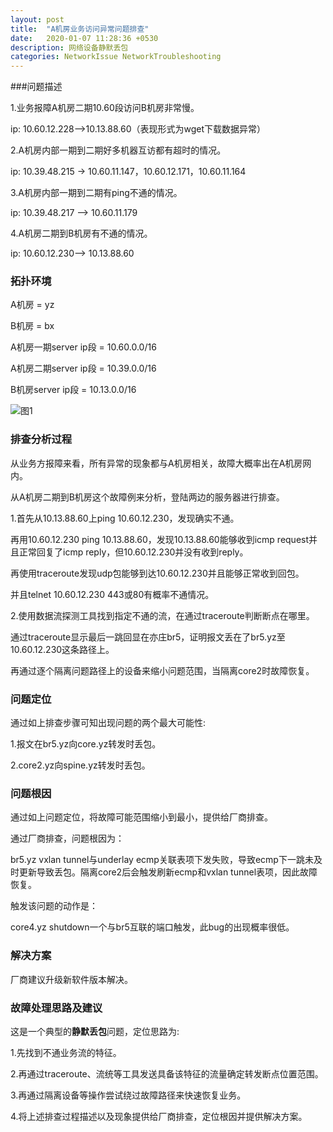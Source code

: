 ```yaml
---
layout: post
title:  "A机房业务访问异常问题排查"
date:   2020-01-07 11:28:36 +0530
description: 网络设备静默丢包 
categories: NetworkIssue NetworkTroubleshooting
---
```

###问题描述

1.业务报障A机房二期10.60段访问B机房非常慢。

ip: 10.60.12.228—>10.13.88.60（表现形式为wget下载数据异常）

2.A机房内部一期到二期好多机器互访都有超时的情况。

ip: 10.39.48.215 -> 10.60.11.147，10.60.12.171，10.60.11.164

3.A机房内部一期到二期有ping不通的情况。

ip: 10.39.48.217 —> 10.60.11.179

4.A机房二期到B机房有不通的情况。

ip: 10.60.12.230--> 10.13.88.60

### 拓扑环境

A机房 = yz

B机房 = bx

A机房一期server ip段 = 10.60.0.0/16

A机房二期server ip段 = 10.39.0.0/16

B机房server ip段 = 10.13.0.0/16

![图1](https://raw.githubusercontent.com/NetprogDong/image_repo/master/image_blog/A597EB19-432B-4EB6-A4D8-00F72D732848.png "图1")

### 排查分析过程

从业务方报障来看，所有异常的现象都与A机房相关，故障大概率出在A机房网内。

从A机房二期到B机房这个故障例来分析，登陆两边的服务器进行排查。

1.首先从10.13.88.60上ping 10.60.12.230，发现确实不通。

再用10.60.12.230 ping 10.13.88.60，发现10.13.88.60能够收到icmp request并且正常回复了icmp reply，但10.60.12.230并没有收到reply。

再使用traceroute发现udp包能够到达10.60.12.230并且能够正常收到回包。

并且telnet 10.60.12.230 443或80有概率不通情况。

2.使用数据流探测工具找到指定不通的流，在通过traceroute判断断点在哪里。

通过traceroute显示最后一跳回显在亦庄br5，证明报文丢在了br5.yz至10.60.12.230这条路径上。

再通过逐个隔离问题路径上的设备来缩小问题范围，当隔离core2时故障恢复。

### 问题定位

通过如上排查步骤可知出现问题的两个最大可能性:

1.报文在br5.yz向core.yz转发时丢包。

2.core2.yz向spine.yz转发时丢包。

### 问题根因

通过如上问题定位，将故障可能范围缩小到最小，提供给厂商排查。

通过厂商排查，问题根因为：

br5.yz vxlan tunnel与underlay ecmp关联表项下发失败，导致ecmp下一跳未及时更新导致丢包。隔离core2后会触发刷新ecmp和vxlan tunnel表项，因此故障恢复。

触发该问题的动作是：

core4.yz shutdown一个与br5互联的端口触发，此bug的出现概率很低。

### 解决方案

厂商建议升级新软件版本解决。

### 故障处理思路及建议

这是一个典型的**静默丢包**问题，定位思路为:

1.先找到不通业务流的特征。

2.再通过traceroute、流统等工具发送具备该特征的流量确定转发断点位置范围。

3.再通过隔离设备等操作尝试绕过故障路径来快速恢复业务。

4.将上述排查过程描述以及现象提供给厂商排查，定位根因并提供解决方案。
